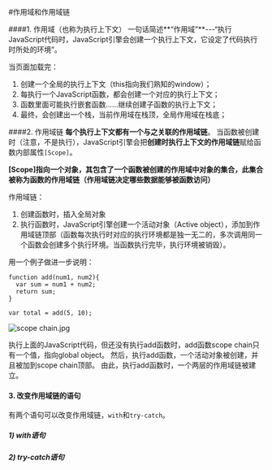 #作用域和作用域链

####1. 作用域（也称为执行上下文）
一句话简述**“作用域”**---“执行JavaScript代码时，JavaScript引擎会创建一个执行上下文，它设定了代码执行时所处的环境”。


当页面加载完：

1. 创建一个全局的执行上下文（this指向我们熟知的window）；
2. 每执行一个JavaScript函数，都会创建一个对应的执行上下文；
3. 函数里面可能执行嵌套函数......继续创建子函数的执行上下文；
4. 最终，会创建出一个栈，当前作用域在栈顶，全局作用域在栈底；

####2. 作用域链
**每个执行上下文都有一个与之关联的作用域链**。
当函数被创建时（注意，不是执行），JavaScript引擎会把**创建时执行上下文的作用域链**赋给函数内部属性```[Scope]```。

**[Scope]指向一个对象，其包含了一个函数被创建的作用域中对象的集合，此集合被称为函数的作用域链（作用域链决定哪些数据能够被函数访问）**

作用域链：
1. 创建函数时，插入全局对象
2. 执行函数时，JavaScript引擎创建一个活动对象（Active object），添加到作用域链顶部（函数每次执行时对应的执行环境都是独一无二的，多次调用同一个函数会创建多个执行环境。当函数执行完毕，执行环境被销毁）。


用一个例子做进一步说明：
```
function add(num1, num2){
  var sum = num1 + num2;
  return sum;
}

var total = add(5, 10);
```

![scope chain.jpg](http://upload-images.jianshu.io/upload_images/25750-8bc1fad8334d6a01.jpg?imageMogr2/auto-orient/strip%7CimageView2/2/w/1240)

执行上面的JavaScript代码，但还没有执行add函数时，add函数scope chain只有一个值，指向global object。
然后，执行add函数，一个活动对象被创建，并且被加到scope chain顶部。
由此，执行add函数时，一个两层的作用域链被建立。

#### 3. 改变作用域链的语句

有两个语句可以改变作用域链，```with```和```try-catch```。

##### 1) with语句

##### 2) try-catch语句


